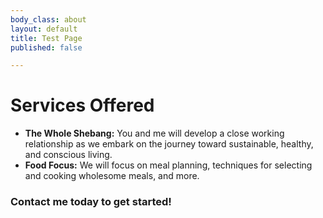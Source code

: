 ```yaml
---
body_class: about
layout: default
title: Test Page
published: false

---
```

# **Services Offered**

* **The Whole Shebang:** You and me will develop a close working relationship as we embark on the journey toward sustainable, healthy, and conscious living. 
* **Food Focus:** We will focus on meal planning, techniques for selecting and cooking wholesome meals, and more. 

### Contact me today to get started!